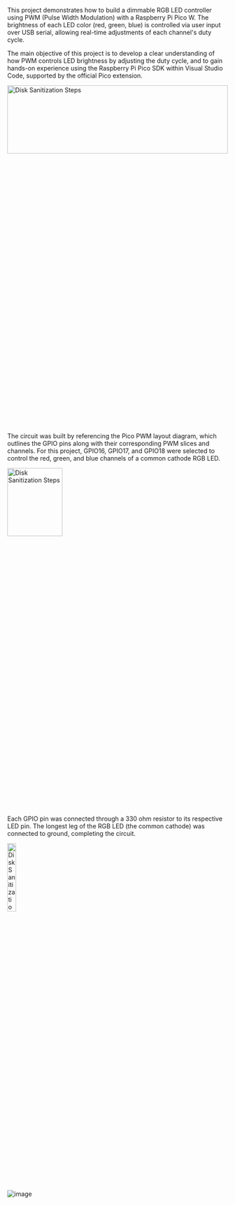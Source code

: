This project demonstrates how to build a dimmable RGB LED controller using PWM (Pulse Width Modulation) with a Raspberry Pi Pico W. The brightness of each LED color (red, green, blue) is controlled via user input over USB serial, allowing real-time adjustments of each channel's duty cycle.

The main objective of this project is to develop a clear understanding of how PWM controls LED brightness by adjusting the duty cycle, and to gain hands-on experience using the Raspberry Pi Pico SDK within Visual Studio Code, supported by the official Pico extension.

<img src="https://github.com/user-attachments/assets/b5bb4672-7a68-4cf8-adb6-1525310fd4e0" height="20%" width="100%" alt="Disk Sanitization Steps"/>

The circuit was built by referencing the Pico PWM layout diagram, which outlines the GPIO pins along with their corresponding PWM slices and channels. For this project, GPIO16, GPIO17, and GPIO18 were selected to control the red, green, and blue channels of a common cathode RGB LED.

<img src="https://github.com/user-attachments/assets/1c2be0dc-76cb-4c86-9447-313cb74e6538" height="20%" width="50%" alt="Disk Sanitization Steps"/>

Each GPIO pin was connected through a 330 ohm resistor to its respective LED pin. The longest leg of the RGB LED (the common cathode) was connected to ground, completing the circuit.

<img src="https://github.com/user-attachments/assets/948efbb2-78ef-4658-b533-5855249a096c" height="20%" width="20%" alt="Disk Sanitization Steps"/>

![image](https://github.com/user-attachments/assets/8a01ce25-8487-41ce-84e9-ad526ad0dd89)

